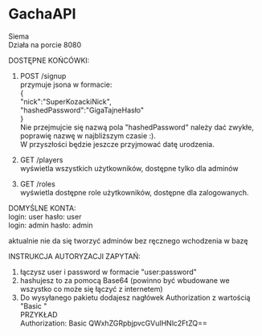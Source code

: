 # GachaAPI

Siema  
Działa na porcie 8080  
  
DOSTĘPNE KOŃCÓWKI:  
1. POST /signup  
przymuje jsona w formacie:  
{  
  "nick":"SuperKozackiNick",  
  "hashedPassword":"GigaTajneHasło"  
}  
Nie przejmujcie się nazwą pola "hashedPassword" należy dać zwykłe, poprawię nazwę w najbliższym czasie :).  
W przyszłości będzie jeszcze przyjmować datę urodzenia.  
  
2. GET /players  
wyświetla wszystkich użytkowników, dostępne tylko dla adminów  
  
3. GET /roles  
wyświetla dostępne role użytkowników, dostępne dla zalogowanych.  
  
DOMYŚLNE KONTA:   
login: user hasło: user  
login: admin hasło: admin  
  
aktualnie nie da się tworzyć adminów bez ręcznego wchodzenia w bazę
  

INSTRUKCJA AUTORYZACJI ZAPYTAŃ:  
1. łączysz user i password w formacie "user:password"  
2. hashujesz to za pomocą Base64 (powinno być wbudowane we wszystko co może się łączyć z internetem)  
3. Do wysyłanego pakietu dodajesz nagłówek Authorization z wartością "Basic <hash>"  
PRZYKŁAD  
Authorization: Basic QWxhZGRpbjpvcGVuIHNlc2FtZQ==
